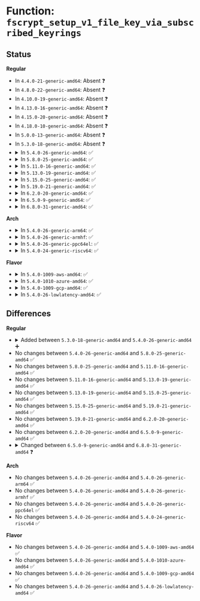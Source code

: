 # Function: <code>fscrypt_setup_v1_file_key_via_subscribed_keyrings</code>

## Status
<b>Regular</b>
<ul>
<li>
In <code>4.4.0-21-generic-amd64</code>: Absent ❓
</li>
<li>
In <code>4.8.0-22-generic-amd64</code>: Absent ❓
</li>
<li>
In <code>4.10.0-19-generic-amd64</code>: Absent ❓
</li>
<li>
In <code>4.13.0-16-generic-amd64</code>: Absent ❓
</li>
<li>
In <code>4.15.0-20-generic-amd64</code>: Absent ❓
</li>
<li>
In <code>4.18.0-10-generic-amd64</code>: Absent ❓
</li>
<li>
In <code>5.0.0-13-generic-amd64</code>: Absent ❓
</li>
<li>
In <code>5.3.0-18-generic-amd64</code>: Absent ❓
</li>
<li>
<details>
<summary>In <code>5.4.0-26-generic-amd64</code>: ✅</summary>

```c
int fscrypt_setup_v1_file_key_via_subscribed_keyrings(struct fscrypt_info * ci)
```

```json
{
  "name": "fscrypt_setup_v1_file_key_via_subscribed_keyrings",
  "collision_type": "Unique Global",
  "inline_type": "No",
  "funcs": [
    {
      "addr": 18446744071582312256,
      "name": "fscrypt_setup_v1_file_key_via_subscribed_keyrings",
      "external": true,
      "loc": "fs/crypto/keysetup_v1.c:319",
      "file": "fs/crypto/keysetup_v1.c",
      "inline": "seen, unknown",
      "caller_inline": [],
      "caller_func": [
        "fs/crypto/keysetup.c:fscrypt_get_encryption_info"
      ]
    }
  ],
  "symbols": [
    {
      "addr": 18446744071582312256,
      "name": "fscrypt_setup_v1_file_key_via_subscribed_keyrings",
      "section": ".text",
      "bind": "STB_GLOBAL",
      "size": 227
    }
  ]
}
```
</details>
</li>
<li>
<details>
<summary>In <code>5.8.0-25-generic-amd64</code>: ✅</summary>

```c
int fscrypt_setup_v1_file_key_via_subscribed_keyrings(struct fscrypt_info * ci)
```

```json
{
  "name": "fscrypt_setup_v1_file_key_via_subscribed_keyrings",
  "collision_type": "Unique Global",
  "inline_type": "No",
  "funcs": [
    {
      "addr": 18446744071582598768,
      "name": "fscrypt_setup_v1_file_key_via_subscribed_keyrings",
      "external": true,
      "loc": "fs/crypto/keysetup_v1.c:300",
      "file": "fs/crypto/keysetup_v1.c",
      "inline": "seen, unknown",
      "caller_inline": [],
      "caller_func": [
        "fs/crypto/keysetup.c:setup_file_encryption_key"
      ]
    }
  ],
  "symbols": [
    {
      "addr": 18446744071582598768,
      "name": "fscrypt_setup_v1_file_key_via_subscribed_keyrings",
      "section": ".text",
      "bind": "STB_GLOBAL",
      "size": 270
    }
  ]
}
```
</details>
</li>
<li>
<details>
<summary>In <code>5.11.0-16-generic-amd64</code>: ✅</summary>

```c
int fscrypt_setup_v1_file_key_via_subscribed_keyrings(struct fscrypt_info * ci)
```

```json
{
  "name": "fscrypt_setup_v1_file_key_via_subscribed_keyrings",
  "collision_type": "Unique Global",
  "inline_type": "No",
  "funcs": [
    {
      "addr": 18446744071582669632,
      "name": "fscrypt_setup_v1_file_key_via_subscribed_keyrings",
      "external": true,
      "loc": "fs/crypto/keysetup_v1.c:298",
      "file": "fs/crypto/keysetup_v1.c",
      "inline": "seen, unknown",
      "caller_inline": [],
      "caller_func": [
        "fs/crypto/keysetup.c:setup_file_encryption_key"
      ]
    }
  ],
  "symbols": [
    {
      "addr": 18446744071582669632,
      "name": "fscrypt_setup_v1_file_key_via_subscribed_keyrings",
      "section": ".text",
      "bind": "STB_GLOBAL",
      "size": 283
    }
  ]
}
```
</details>
</li>
<li>
<details>
<summary>In <code>5.13.0-19-generic-amd64</code>: ✅</summary>

```c
int fscrypt_setup_v1_file_key_via_subscribed_keyrings(struct fscrypt_info * ci)
```

```json
{
  "name": "fscrypt_setup_v1_file_key_via_subscribed_keyrings",
  "collision_type": "Unique Global",
  "inline_type": "No",
  "funcs": [
    {
      "addr": 18446744071582698496,
      "name": "fscrypt_setup_v1_file_key_via_subscribed_keyrings",
      "external": true,
      "loc": "fs/crypto/keysetup_v1.c:298",
      "file": "fs/crypto/keysetup_v1.c",
      "inline": "seen, unknown",
      "caller_inline": [],
      "caller_func": [
        "fs/crypto/keysetup.c:setup_file_encryption_key"
      ]
    }
  ],
  "symbols": [
    {
      "addr": 18446744071582698496,
      "name": "fscrypt_setup_v1_file_key_via_subscribed_keyrings",
      "section": ".text",
      "bind": "STB_GLOBAL",
      "size": 227
    }
  ]
}
```
</details>
</li>
<li>
<details>
<summary>In <code>5.15.0-25-generic-amd64</code>: ✅</summary>

```c
int fscrypt_setup_v1_file_key_via_subscribed_keyrings(struct fscrypt_info * ci)
```

```json
{
  "name": "fscrypt_setup_v1_file_key_via_subscribed_keyrings",
  "collision_type": "Unique Global",
  "inline_type": "No",
  "funcs": [
    {
      "addr": 18446744071583024496,
      "name": "fscrypt_setup_v1_file_key_via_subscribed_keyrings",
      "external": true,
      "loc": "fs/crypto/keysetup_v1.c:298",
      "file": "fs/crypto/keysetup_v1.c",
      "inline": "seen, unknown",
      "caller_inline": [],
      "caller_func": [
        "fs/crypto/keysetup.c:setup_file_encryption_key"
      ]
    }
  ],
  "symbols": [
    {
      "addr": 18446744071583024496,
      "name": "fscrypt_setup_v1_file_key_via_subscribed_keyrings",
      "section": ".text",
      "bind": "STB_GLOBAL",
      "size": 227
    }
  ]
}
```
</details>
</li>
<li>
<details>
<summary>In <code>5.19.0-21-generic-amd64</code>: ✅</summary>

```c
int fscrypt_setup_v1_file_key_via_subscribed_keyrings(struct fscrypt_info * ci)
```

```json
{
  "name": "fscrypt_setup_v1_file_key_via_subscribed_keyrings",
  "collision_type": "Unique Global",
  "inline_type": "No",
  "funcs": [
    {
      "addr": 18446744071583496752,
      "name": "fscrypt_setup_v1_file_key_via_subscribed_keyrings",
      "external": true,
      "loc": "fs/crypto/keysetup_v1.c:298",
      "file": "fs/crypto/keysetup_v1.c",
      "inline": "seen, unknown",
      "caller_inline": [],
      "caller_func": [
        "fs/crypto/keysetup.c:setup_file_encryption_key"
      ]
    }
  ],
  "symbols": [
    {
      "addr": 18446744071583496752,
      "name": "fscrypt_setup_v1_file_key_via_subscribed_keyrings",
      "section": ".text",
      "bind": "STB_GLOBAL",
      "size": 240
    }
  ]
}
```
</details>
</li>
<li>
<details>
<summary>In <code>6.2.0-20-generic-amd64</code>: ✅</summary>

```c
int fscrypt_setup_v1_file_key_via_subscribed_keyrings(struct fscrypt_info * ci)
```

```json
{
  "name": "fscrypt_setup_v1_file_key_via_subscribed_keyrings",
  "collision_type": "Unique Global",
  "inline_type": "No",
  "funcs": [
    {
      "addr": 18446744071584092720,
      "name": "fscrypt_setup_v1_file_key_via_subscribed_keyrings",
      "external": true,
      "loc": "fs/crypto/keysetup_v1.c:300",
      "file": "fs/crypto/keysetup_v1.c",
      "inline": "seen, unknown",
      "caller_inline": [],
      "caller_func": [
        "fs/crypto/keysetup.c:fscrypt_setup_encryption_info"
      ]
    }
  ],
  "symbols": [
    {
      "addr": 18446744071584092720,
      "name": "fscrypt_setup_v1_file_key_via_subscribed_keyrings",
      "section": ".text",
      "bind": "STB_GLOBAL",
      "size": 240
    }
  ]
}
```
</details>
</li>
<li>
<details>
<summary>In <code>6.5.0-9-generic-amd64</code>: ✅</summary>

```c
int fscrypt_setup_v1_file_key_via_subscribed_keyrings(struct fscrypt_info * ci)
```

```json
{
  "name": "fscrypt_setup_v1_file_key_via_subscribed_keyrings",
  "collision_type": "Unique Global",
  "inline_type": "No",
  "funcs": [
    {
      "addr": 18446744071584319680,
      "name": "fscrypt_setup_v1_file_key_via_subscribed_keyrings",
      "external": true,
      "loc": "fs/crypto/keysetup_v1.c:300",
      "file": "fs/crypto/keysetup_v1.c",
      "inline": "seen, unknown",
      "caller_inline": [],
      "caller_func": [
        "fs/crypto/keysetup.c:setup_file_encryption_key"
      ]
    }
  ],
  "symbols": [
    {
      "addr": 18446744071584319680,
      "name": "fscrypt_setup_v1_file_key_via_subscribed_keyrings",
      "section": ".text",
      "bind": "STB_GLOBAL",
      "size": 240
    }
  ]
}
```
</details>
</li>
<li>
<details>
<summary>In <code>6.8.0-31-generic-amd64</code>: ✅</summary>

```c
int fscrypt_setup_v1_file_key_via_subscribed_keyrings(struct fscrypt_inode_info * ci)
```

```json
{
  "name": "fscrypt_setup_v1_file_key_via_subscribed_keyrings",
  "collision_type": "Unique Global",
  "inline_type": "No",
  "funcs": [
    {
      "addr": 18446744071584537152,
      "name": "fscrypt_setup_v1_file_key_via_subscribed_keyrings",
      "external": true,
      "loc": "fs/crypto/keysetup_v1.c:303",
      "file": "fs/crypto/keysetup_v1.c",
      "inline": "seen, unknown",
      "caller_inline": [],
      "caller_func": [
        "fs/crypto/keysetup.c:setup_file_encryption_key"
      ]
    }
  ],
  "symbols": [
    {
      "addr": 18446744071584537152,
      "name": "fscrypt_setup_v1_file_key_via_subscribed_keyrings",
      "section": ".text",
      "bind": "STB_GLOBAL",
      "size": 237
    }
  ]
}
```
</details>
</li>
</ul>
<b>Arch</b>
<ul>
<li>
<details>
<summary>In <code>5.4.0-26-generic-arm64</code>: ✅</summary>

```c
int fscrypt_setup_v1_file_key_via_subscribed_keyrings(struct fscrypt_info * ci)
```

```json
{
  "name": "fscrypt_setup_v1_file_key_via_subscribed_keyrings",
  "collision_type": "Unique Global",
  "inline_type": "No",
  "funcs": [
    {
      "addr": 18446603336493890352,
      "name": "fscrypt_setup_v1_file_key_via_subscribed_keyrings",
      "external": true,
      "loc": "fs/crypto/keysetup_v1.c:319",
      "file": "fs/crypto/keysetup_v1.c",
      "inline": "seen, unknown",
      "caller_inline": [],
      "caller_func": [
        "fs/crypto/keysetup.c:fscrypt_get_encryption_info"
      ]
    }
  ],
  "symbols": [
    {
      "addr": 18446603336493890352,
      "name": "fscrypt_setup_v1_file_key_via_subscribed_keyrings",
      "section": ".text",
      "bind": "STB_GLOBAL",
      "size": 240
    }
  ]
}
```
</details>
</li>
<li>
<details>
<summary>In <code>5.4.0-26-generic-armhf</code>: ✅</summary>

```c
int fscrypt_setup_v1_file_key_via_subscribed_keyrings(struct fscrypt_info * ci)
```

```json
{
  "name": "fscrypt_setup_v1_file_key_via_subscribed_keyrings",
  "collision_type": "Unique Global",
  "inline_type": "No",
  "funcs": [
    {
      "addr": 3227370904,
      "name": "fscrypt_setup_v1_file_key_via_subscribed_keyrings",
      "external": true,
      "loc": "fs/crypto/keysetup_v1.c:319",
      "file": "fs/crypto/keysetup_v1.c",
      "inline": "seen, unknown",
      "caller_inline": [],
      "caller_func": [
        "fs/crypto/keysetup.c:fscrypt_get_encryption_info"
      ]
    }
  ],
  "symbols": [
    {
      "addr": 3227370904,
      "name": "fscrypt_setup_v1_file_key_via_subscribed_keyrings",
      "section": ".text",
      "bind": "STB_GLOBAL",
      "size": 236
    }
  ]
}
```
</details>
</li>
<li>
<details>
<summary>In <code>5.4.0-26-generic-ppc64el</code>: ✅</summary>

```c
int fscrypt_setup_v1_file_key_via_subscribed_keyrings(struct fscrypt_info * ci)
```

```json
{
  "name": "fscrypt_setup_v1_file_key_via_subscribed_keyrings",
  "collision_type": "Unique Global",
  "inline_type": "No",
  "funcs": [
    {
      "addr": 13835058055287526944,
      "name": "fscrypt_setup_v1_file_key_via_subscribed_keyrings",
      "external": true,
      "loc": "fs/crypto/keysetup_v1.c:319",
      "file": "fs/crypto/keysetup_v1.c",
      "inline": "seen, unknown",
      "caller_inline": [],
      "caller_func": [
        "fs/crypto/keysetup.c:fscrypt_get_encryption_info"
      ]
    }
  ],
  "symbols": [
    {
      "addr": 13835058055287526944,
      "name": "fscrypt_setup_v1_file_key_via_subscribed_keyrings",
      "section": ".text",
      "bind": "STB_GLOBAL",
      "size": 288
    }
  ]
}
```
</details>
</li>
<li>
<details>
<summary>In <code>5.4.0-24-generic-riscv64</code>: ✅</summary>

```c
int fscrypt_setup_v1_file_key_via_subscribed_keyrings(struct fscrypt_info * ci)
```

```json
{
  "name": "fscrypt_setup_v1_file_key_via_subscribed_keyrings",
  "collision_type": "Unique Global",
  "inline_type": "No",
  "funcs": [
    {
      "addr": 18446743936273450810,
      "name": "fscrypt_setup_v1_file_key_via_subscribed_keyrings",
      "external": true,
      "loc": "fs/crypto/keysetup_v1.c:319",
      "file": "fs/crypto/keysetup_v1.c",
      "inline": "seen, unknown",
      "caller_inline": [],
      "caller_func": [
        "fs/crypto/keysetup.c:fscrypt_get_encryption_info"
      ]
    }
  ],
  "symbols": [
    {
      "addr": 18446743936273450810,
      "name": "fscrypt_setup_v1_file_key_via_subscribed_keyrings",
      "section": ".text",
      "bind": "STB_GLOBAL",
      "size": 178
    }
  ]
}
```
</details>
</li>
</ul>
<b>Flavor</b>
<ul>
<li>
<details>
<summary>In <code>5.4.0-1009-aws-amd64</code>: ✅</summary>

```c
int fscrypt_setup_v1_file_key_via_subscribed_keyrings(struct fscrypt_info * ci)
```

```json
{
  "name": "fscrypt_setup_v1_file_key_via_subscribed_keyrings",
  "collision_type": "Unique Global",
  "inline_type": "No",
  "funcs": [
    {
      "addr": 18446744071582280992,
      "name": "fscrypt_setup_v1_file_key_via_subscribed_keyrings",
      "external": true,
      "loc": "fs/crypto/keysetup_v1.c:319",
      "file": "fs/crypto/keysetup_v1.c",
      "inline": "seen, unknown",
      "caller_inline": [],
      "caller_func": [
        "fs/crypto/keysetup.c:fscrypt_get_encryption_info"
      ]
    }
  ],
  "symbols": [
    {
      "addr": 18446744071582280992,
      "name": "fscrypt_setup_v1_file_key_via_subscribed_keyrings",
      "section": ".text",
      "bind": "STB_GLOBAL",
      "size": 227
    }
  ]
}
```
</details>
</li>
<li>
<details>
<summary>In <code>5.4.0-1010-azure-amd64</code>: ✅</summary>

```c
int fscrypt_setup_v1_file_key_via_subscribed_keyrings(struct fscrypt_info * ci)
```

```json
{
  "name": "fscrypt_setup_v1_file_key_via_subscribed_keyrings",
  "collision_type": "Unique Global",
  "inline_type": "No",
  "funcs": [
    {
      "addr": 18446744071582218752,
      "name": "fscrypt_setup_v1_file_key_via_subscribed_keyrings",
      "external": true,
      "loc": "fs/crypto/keysetup_v1.c:319",
      "file": "fs/crypto/keysetup_v1.c",
      "inline": "seen, unknown",
      "caller_inline": [],
      "caller_func": [
        "fs/crypto/keysetup.c:fscrypt_get_encryption_info"
      ]
    }
  ],
  "symbols": [
    {
      "addr": 18446744071582218752,
      "name": "fscrypt_setup_v1_file_key_via_subscribed_keyrings",
      "section": ".text",
      "bind": "STB_GLOBAL",
      "size": 227
    }
  ]
}
```
</details>
</li>
<li>
<details>
<summary>In <code>5.4.0-1009-gcp-amd64</code>: ✅</summary>

```c
int fscrypt_setup_v1_file_key_via_subscribed_keyrings(struct fscrypt_info * ci)
```

```json
{
  "name": "fscrypt_setup_v1_file_key_via_subscribed_keyrings",
  "collision_type": "Unique Global",
  "inline_type": "No",
  "funcs": [
    {
      "addr": 18446744071582271472,
      "name": "fscrypt_setup_v1_file_key_via_subscribed_keyrings",
      "external": true,
      "loc": "fs/crypto/keysetup_v1.c:319",
      "file": "fs/crypto/keysetup_v1.c",
      "inline": "seen, unknown",
      "caller_inline": [],
      "caller_func": [
        "fs/crypto/keysetup.c:fscrypt_get_encryption_info"
      ]
    }
  ],
  "symbols": [
    {
      "addr": 18446744071582271472,
      "name": "fscrypt_setup_v1_file_key_via_subscribed_keyrings",
      "section": ".text",
      "bind": "STB_GLOBAL",
      "size": 227
    }
  ]
}
```
</details>
</li>
<li>
<details>
<summary>In <code>5.4.0-26-lowlatency-amd64</code>: ✅</summary>

```c
int fscrypt_setup_v1_file_key_via_subscribed_keyrings(struct fscrypt_info * ci)
```

```json
{
  "name": "fscrypt_setup_v1_file_key_via_subscribed_keyrings",
  "collision_type": "Unique Global",
  "inline_type": "No",
  "funcs": [
    {
      "addr": 18446744071582350032,
      "name": "fscrypt_setup_v1_file_key_via_subscribed_keyrings",
      "external": true,
      "loc": "fs/crypto/keysetup_v1.c:319",
      "file": "fs/crypto/keysetup_v1.c",
      "inline": "seen, unknown",
      "caller_inline": [],
      "caller_func": [
        "fs/crypto/keysetup.c:fscrypt_get_encryption_info"
      ]
    }
  ],
  "symbols": [
    {
      "addr": 18446744071582350032,
      "name": "fscrypt_setup_v1_file_key_via_subscribed_keyrings",
      "section": ".text",
      "bind": "STB_GLOBAL",
      "size": 227
    }
  ]
}
```
</details>
</li>
</ul>

## Differences
<b>Regular</b>
<ul>
<li>
<details>
<summary>Added between <code>5.3.0-18-generic-amd64</code> and <code>5.4.0-26-generic-amd64</code> ➕</summary>

```c
int fscrypt_setup_v1_file_key_via_subscribed_keyrings(struct fscrypt_info * ci)
```
</details>
</li>
<li>
No changes between <code>5.4.0-26-generic-amd64</code> and <code>5.8.0-25-generic-amd64</code> ✅
</li>
<li>
No changes between <code>5.8.0-25-generic-amd64</code> and <code>5.11.0-16-generic-amd64</code> ✅
</li>
<li>
No changes between <code>5.11.0-16-generic-amd64</code> and <code>5.13.0-19-generic-amd64</code> ✅
</li>
<li>
No changes between <code>5.13.0-19-generic-amd64</code> and <code>5.15.0-25-generic-amd64</code> ✅
</li>
<li>
No changes between <code>5.15.0-25-generic-amd64</code> and <code>5.19.0-21-generic-amd64</code> ✅
</li>
<li>
No changes between <code>5.19.0-21-generic-amd64</code> and <code>6.2.0-20-generic-amd64</code> ✅
</li>
<li>
No changes between <code>6.2.0-20-generic-amd64</code> and <code>6.5.0-9-generic-amd64</code> ✅
</li>
<li>
<details>
<summary>Changed between <code>6.5.0-9-generic-amd64</code> and <code>6.8.0-31-generic-amd64</code> ❓</summary>
<ul>
<li>
<b>Param type changed. </b>
<code>struct fscrypt_info * ci</code> ➡️ <code>struct fscrypt_inode_info * ci</code>
</li>
</ul>
</details>
</li>
</ul>
<b>Arch</b>
<ul>
<li>
No changes between <code>5.4.0-26-generic-amd64</code> and <code>5.4.0-26-generic-arm64</code> ✅
</li>
<li>
No changes between <code>5.4.0-26-generic-amd64</code> and <code>5.4.0-26-generic-armhf</code> ✅
</li>
<li>
No changes between <code>5.4.0-26-generic-amd64</code> and <code>5.4.0-26-generic-ppc64el</code> ✅
</li>
<li>
No changes between <code>5.4.0-26-generic-amd64</code> and <code>5.4.0-24-generic-riscv64</code> ✅
</li>
</ul>
<b>Flavor</b>
<ul>
<li>
No changes between <code>5.4.0-26-generic-amd64</code> and <code>5.4.0-1009-aws-amd64</code> ✅
</li>
<li>
No changes between <code>5.4.0-26-generic-amd64</code> and <code>5.4.0-1010-azure-amd64</code> ✅
</li>
<li>
No changes between <code>5.4.0-26-generic-amd64</code> and <code>5.4.0-1009-gcp-amd64</code> ✅
</li>
<li>
No changes between <code>5.4.0-26-generic-amd64</code> and <code>5.4.0-26-lowlatency-amd64</code> ✅
</li>
</ul>
